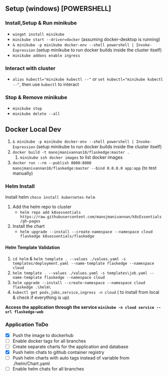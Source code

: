 


## Setup (windows) [POWERSHELL]
### Install,Setup & Run minikube
- `winget install minikube`
- `minikube start --driver=docker` (assuming docker-desktop is running)
- `& minikube -p minikube docker-env --shell powershell | Invoke-Expression` (setup minikube to run docker builds inside the cluster itself)
- `minikube addons enable ingress` 


### Interact with cluster
- `alias kubectl="minikube kubectl --"` or `set kubectl="minikube kubectl --"`, then use `kubectl` to interact

### Stop & Remove minikube
- `minikube stop`
- `minikube delete --all`

## Docker Local Dev
1. `& minikube -p minikube docker-env --shell powershell | Invoke-Expression` (setup minikube to run docker builds inside the cluster itself)
2. `docker build -t manojmanivannan18/flaskedge:master .`
   1. `minikube ssh docker images` to list docker images
3. `docker run --rm --publish 8000:8000 manojmanivannan18/flaskedge:master --bind 0.0.0.0 app:app` (to test manually)
   

### Helm Install
Install helm `choco install kubernetes-helm`
1. Add the helm repo to cluster
   - `helm repo add k8sessentials https://raw.githubusercontent.com/manojmanivannan/k8sEssentials/gh-pages` 
2. Install the chart 
   - `helm upgrade --install --create-namespace --namespace cloud flaskedge k8sessentials/flaskedge`

#### Helm Template Validation
1. `cd helm` & `helm template . --values ./values.yaml -s templates/deployment.yaml --name-template flaskedge --namespace cloud`
2. `helm template . --values ./values.yaml -s templates\job.yaml --name-template flaskedge --namespace cloud`
3. `helm upgrade --install --create-namespace --namespace cloud flaskedge .\helm\`
4. `kubectl get pods,jobs,service,ingress -n cloud` ( to install from local & check if everything is up)


**Access the application through the service `minikube -n cloud service --url flaskedge-web`**

### Application ToDo
- [x] Push the image to dockerhub
- [ ] Enable docker tags for all branches
- [ ] Create separate charts for the application and database
- [x] Push helm chats to github container registry
- [ ] Push helm charts with auto tags instead of variable from ./helm/Chart.yaml
- [ ] Enable helm chats for all branches
